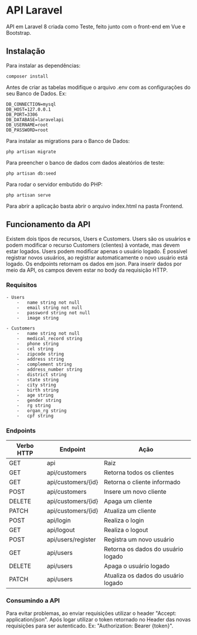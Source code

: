 # API Laravel

API em Laravel 8 criada como Teste, feito junto com o front-end em Vue e Bootstrap.

## Instalação

Para instalar as dependências:
```
composer install
``` 

Antes de criar as tabelas modifique o arquivo .env com as configurações do seu Banco de Dados.
Ex:
```
DB_CONNECTION=mysql
DB_HOST=127.0.0.1
DB_PORT=3306
DB_DATABASE=laravelapi
DB_USERNAME=root
DB_PASSWORD=root
```

Para instalar as migrations para o Banco de Dados:
```
php artisan migrate
```

Para preencher o banco de dados com dados aleatórios de teste:
```
php artisan db:seed
```

Para rodar o servidor embutido do PHP:
```
php artisan serve
```

Para abrir a aplicação basta abrir o arquivo index.html na pasta Frontend.

## Funcionamento da API

Existem dois tipos de recursos, Users e Customers. Users são os usuários e podem modificar o recurso Customers (clientes) à vontade, mas devem estar logados. Users podem modificar apenas o usuário logado. É possível registrar novos usuários, ao registrar automaticamente o novo usuário está logado. Os endpoints retornam os dados em json. Para inserir dados por meio da API, os campos devem estar no body da requisição HTTP.

### Requisitos
    - Users
        -   name string not null
        -   email string not null
        -   password string not null
        -   image string

    - Customers
        -   name string not null
        -   medical_record string
        -   phone string
        -   cel string
        -   zipcode string
        -   address string
        -   complement string
        -   address_number string
        -   district string
        -   state string
        -   city string
        -   birth string
        -   age string
        -   gender string
        -   rg string
        -   organ_rg string
        -   cpf string

### Endpoints

| Verbo HTTP | Endpoint           | Ação                                |
|------------|--------------------|-------------------------------------|
| GET        | api                | Raiz                                |
| GET        | api/customers      | Retorna todos os clientes           |
| GET        | api/customers/{id} | Retorna o cliente informado         |
| POST       | api/customers      | Insere um novo cliente              |
| DELETE     | api/customers/{id} | Apaga um cliente                    |
| PATCH      | api/customers/{id} | Atualiza um cliente                 |
| POST       | api/login          | Realiza o login                     |
| GET        | api/logout         | Realiza o logout                    |
| POST       | api/users/register | Registra um novo usuário            |
| GET        | api/users          | Retorna os dados do usuário logado  |
| DELETE     | api/users          | Apaga o usuário logado              |
| PATCH      | api/users          | Atualiza os dados do usuário logado |


### Consumindo a API

Para evitar problemas, ao enviar requisições utilizar o header "Accept: application/json". Após logar utilizar o token retornado no Header das novas requisições para ser autenticado. Ex: "Authorization: Bearer {token}".
